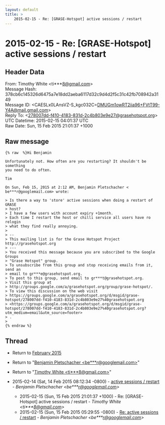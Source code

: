 ```yaml
---
layout: default
title: >
    2015-02-15 - Re: [GRASE-Hotspot] active sessions / restart
---
```


# 2015-02-15 - Re: [GRASE-Hotspot] active sessions / restart

## Header Data

From: Timothy White \<ti***8@gmail.com\><br>
Message Hash: 378cb6c145326d6475a7e18dd2aeba6117d32c9d4d2f5c31c42fb708942a3149<br>
Message ID: \<CAESLx0LAnsVZ-S_kgc032C=DMUGm1owRT2iia96+FVtT99-Y4A@mail.gmail.com\><br>
Reply To: \<278007dd-f410-4183-831d-2c4b803e9e27@grasehotspot.org\><br>
UTC Datetime: 2015-02-15 04:01:37 UTC<br>
Raw Date: Sun, 15 Feb 2015 21:01:37 +1000<br>

## Raw message

```
{% raw  %}Hi Benjamin

Unfortunately not. How often are you restarting? It shouldn't be something
you need to do often.

Tim

On Sun, Feb 15, 2015 at 2:12 AM, Benjamin Pletschacher <
be***r@googlemail.com> wrote:

> Is there a way to 'store' active sessions when doing a restart of GRASE
> host?
> I have a few users with account expiry +1month.
> Each time I restart the host or chilli service all users have ro relogin
> what they find really annoying.
>
> --
> This mailing list is for the Grase Hotspot Project http://grasehotspot.org
> ---
> You received this message because you are subscribed to the Google Groups
> "Grase Hotspot" group.
> To unsubscribe from this group and stop receiving emails from it, send an
> email to gr***e@grasehotspot.org.
> To post to this group, send email to gr***t@grasehotspot.org.
> Visit this group at
> http://groups.google.com/a/grasehotspot.org/group/grase-hotspot/.
> To view this discussion on the web visit
> https://groups.google.com/a/grasehotspot.org/d/msgid/grase-hotspot/278007dd-f410-4183-831d-2c4b803e9e27%40grasehotspot.org
> <https://groups.google.com/a/grasehotspot.org/d/msgid/grase-hotspot/278007dd-f410-4183-831d-2c4b803e9e27%40grasehotspot.org?utm_medium=email&utm_source=footer>
> .
>
{% endraw %}
```

## Thread

+ Return to [February 2015](/archive/2015/02)

+ Return to "[Benjamin Pletschacher <be***r<span>@</span>googlemail.com>](/authors/be___r_at_googlemail_com)"
+ Return to "[Timothy White <ti***8<span>@</span>gmail.com>](/authors/ti___8_at_gmail_com)"

+ 2015-02-14 (Sat, 14 Feb 2015 08:12:34 -0800) - [active sessions / restart](/archive/2015/02/cf1a31c8ed6eec0506c3694b9a093b072987f9f581f2085fc51baca1d6bc5103) - _Benjamin Pletschacher \<be***r@googlemail.com\>_
  + 2015-02-15 (Sun, 15 Feb 2015 21:01:37 +1000) - Re: [GRASE-Hotspot] active sessions / restart - _Timothy White \<ti***8@gmail.com\>_
  + 2015-02-15 (Sun, 15 Feb 2015 05:29:55 -0800) - [Re: active sessions / restart](/archive/2015/02/70fe6891e97c81b63c125679e44ed030b102be2c8ddaadd1085aeefd433a09e0) - _Benjamin Pletschacher \<be***r@googlemail.com\>_

